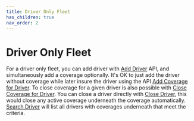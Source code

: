 ```yaml
---
title: Driver Only Fleet
has_children: true
nav_order: 2
---
```


# Driver Only Fleet

For a driver only fleet, you can add driver with [Add Driver](/driver_only_fleet/add_driver) API, and simultaneously add a coverage optionally. It's OK to just add the driver without coverage while later insure the driver using the API [Add Coverage for Driver](/driver_only_fleet/add_coverage_for_driver). To close coverage for a given driver is also possible with [Close Coverage for Driver](/driver_only_fleet/close_coverage_for_driver). You can close a driver directly with [Close Driver](/driver_only_fleet/close_driver), this would close any active coverage underneath the coverage automatically. [Search Driver](/driver_only_fleet/search_driver) will list all drivers with coverages underneath that meet the criteria.